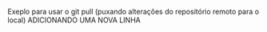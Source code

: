 Exeplo para usar o git pull (puxando alterações do repositório remoto para o local)
ADICIONANDO UMA NOVA LINHA